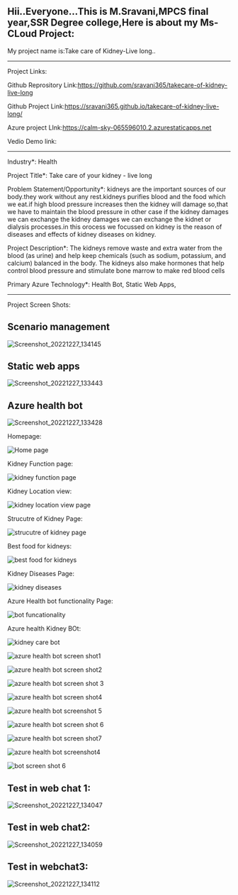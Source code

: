 Hii..Everyone...This is M.Sravani,MPCS final year,SSR Degree college,Here is about my Ms-CLoud Project:
-----------------------------------------------------------------------------------------------------------------------------------------------------------------

My project name is:Take care of Kidney-Live long..

----------------------------------------------------------------------------------------------------------------------------------------------------------------
Project Links:

Github Reprository Link:https://github.com/sravani365/takecare-of-kidney-live-long

Github Project Link:https://sravani365.github.io/takecare-of-kidney-live-long/

Azure project LInk:https://calm-sky-065596010.2.azurestaticapps.net

Vedio Demo link:



----------------------------------------------------------------------------------------------------------------------------------------------------------------

Industry*:
Health

Project Title*:
Take care of your kidney - live long

Problem Statement/Opportunity*:
kidneys are the important sources of our body.they work without any rest.kidneys purifies blood and the food which we eat.if high blood pressure increases then the kidney will damage so,that we have to maintain the blood pressure in other case if the kidney damages we can exchange the kidney damages we can exchange the kidnet or dialysis processes.in this orocess we focussed on kidney is the reason of diseases and effects of kidney diseases on kidney.

Project Description*:
The kidneys remove waste and extra water from the blood (as urine) and help keep chemicals (such as sodium, potassium, and calcium) balanced in the body. The kidneys also make hormones that help control blood pressure and stimulate bone marrow to make red blood cells

Primary Azure Technology*:
Health Bot, Static Web Apps,

--------------------------------------------------------------------------------------------------------------------------------------------------------------------

Project Screen Shots:


## Scenario management


![Screenshot_20221227_134145](https://user-images.githubusercontent.com/118789682/209634636-bb836099-1259-4009-80cd-b2dd52429a2e.png)


## Static web apps


![Screenshot_20221227_133443](https://user-images.githubusercontent.com/118789682/209633852-b9c11924-20a0-4f15-8f17-76587689ccd3.png)


## Azure health bot

![Screenshot_20221227_133428](https://user-images.githubusercontent.com/118789682/209633940-25490201-0f9d-4b95-90a8-261dcf4569d1.png)


Homepage:

![Home page](https://user-images.githubusercontent.com/118789682/206631477-47eb1bb4-28e4-4c86-8373-1c491fa73167.png)

Kidney Function page:

![kidney function page](https://user-images.githubusercontent.com/118789682/206631437-04297c1e-a523-4af6-b55a-81277bf7a9b7.png)

Kidney Location view:

![kidney location view page](https://user-images.githubusercontent.com/118789682/206631460-bc3ebf0a-c89f-417b-acf8-b81b6e746c63.png)

Strucutre of Kidney Page:

![strucutre of kidney page](https://user-images.githubusercontent.com/118789682/206631466-06620706-4315-40f5-9e25-b48e9ec18fbf.png)

Best food for kidneys:

![best food for kidneys](https://user-images.githubusercontent.com/118789682/206631471-aab45283-b060-43aa-bfd3-62233b829db7.png)


Kidney Diseases Page:

![kidney diseases](https://user-images.githubusercontent.com/118789682/206631485-577b36e9-e21a-4019-80fd-9ad2e545eeb1.png)

Azure Health bot functionality Page:

![bot funcationality](https://user-images.githubusercontent.com/118789682/206631475-0b63dbce-530a-466b-b47d-183cd6466782.png)

Azure health Kidney BOt:


![kidney care bot](https://user-images.githubusercontent.com/118789682/206631481-0f2759d0-a74f-4b8c-aad8-45c496199b59.png)


![azure health bot screen shot1](https://user-images.githubusercontent.com/118789682/208072280-1690ebb2-0070-4ab2-b3e8-d6256a20963a.jpg)


![azure health bot screen shot2](https://user-images.githubusercontent.com/118789682/208072289-ee81e9ee-fd21-480a-a8b3-fb69dae04903.jpg)

![azure health bot screen shot 3](https://user-images.githubusercontent.com/118789682/208072317-6c6b28f5-644c-4723-a55c-f6c573ee6f77.jpg)

![azure health bot screen shot4](https://user-images.githubusercontent.com/118789682/208072297-4a35bf49-5339-49d8-ad7e-9c48065cd3a1.jpg)

![azure health bot screenshot 5](https://user-images.githubusercontent.com/118789682/208072307-c0ac02cd-5650-45fd-ace0-e704c60916d2.jpg)

![azure health bot screen shot 6](https://user-images.githubusercontent.com/118789682/208072268-7c4e340a-377c-4af9-9af2-7b99e4822968.png)

![azure health bot screen shot7](https://user-images.githubusercontent.com/118789682/208072301-fceb1efe-aa90-418f-a846-6b2372be4de8.png)


![azure health bot screenshot4](https://user-images.githubusercontent.com/118789682/208072308-5d5db25b-d22a-4041-9680-d42cab3dc564.jpg)

![bot screen shot 6](https://user-images.githubusercontent.com/118789682/208072315-181a7d73-8344-4b1f-aeca-134147e11739.jpg)




## Test in web chat 1:

![Screenshot_20221227_134047](https://user-images.githubusercontent.com/118789682/209634718-64adfc40-3d0a-4694-b0a1-8ed1f682cdee.png)


## Test in web chat2:


![Screenshot_20221227_134059](https://user-images.githubusercontent.com/118789682/209634882-3a656d78-d8b1-40f0-bcb1-b02d69043aef.png)


## Test in webchat3:

![Screenshot_20221227_134112](https://user-images.githubusercontent.com/118789682/209635107-2b1aa298-ff8f-4aaf-803d-d1fe30aaa7b8.png)

